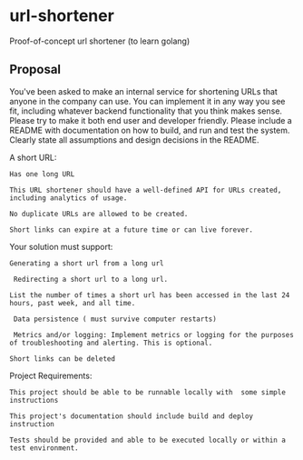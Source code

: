 # url-shortener
Proof-of-concept url shortener (to learn golang)

## Proposal

You've been asked to make an internal service for shortening URLs that anyone in the company can use. You can implement it in any way you see fit, including whatever backend functionality that you think makes sense. Please try to make it both end user and developer friendly. Please include a README with documentation on how to build, and run and test the system. Clearly state all assumptions and design decisions in the README. 

 

A short URL: 

    Has one long URL 

    This URL shortener should have a well-defined API for URLs created, including analytics of usage.

    No duplicate URLs are allowed to be created.

    Short links can expire at a future time or can live forever.


Your solution must support: 

    Generating a short url from a long url 

     Redirecting a short url to a long url. 

    List the number of times a short url has been accessed in the last 24 hours, past week, and all time. 

     Data persistence ( must survive computer restarts) 

     Metrics and/or logging: Implement metrics or logging for the purposes of troubleshooting and alerting. This is optional.

    Short links can be deleted


Project Requirements:

    This project should be able to be runnable locally with  some simple instructions

    This project's documentation should include build and deploy instruction

    Tests should be provided and able to be executed locally or within a test environment.

